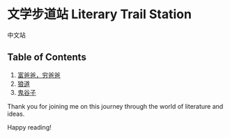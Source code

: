 # 文学步道站 Literary Trail Station

中文站

## Table of Contents

1. [富爸爸，穷爸爸](富爸爸，穷爸爸.md)
2. [狼道](狼道.md)
2. [鬼谷子](鬼谷子.md)

Thank you for joining me on this journey through the world of literature and ideas.

Happy reading!
